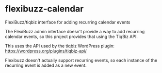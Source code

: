 # flexibuzz-calendar
FlexiBuzz/tiqbiz interface for adding recurring calendar events

The FlexiBuzz admin interface doesn't provide a way to add recurring calendar events,
so this project provides that using the TiqBiz API.

This uses the API used by the tiqbiz WordPress plugin:
https://wordpress.org/plugins/tiqbiz-api/

Flexibuzz doesn't actually support recurring events,
so each instance of the recurring event is added as a new event.
